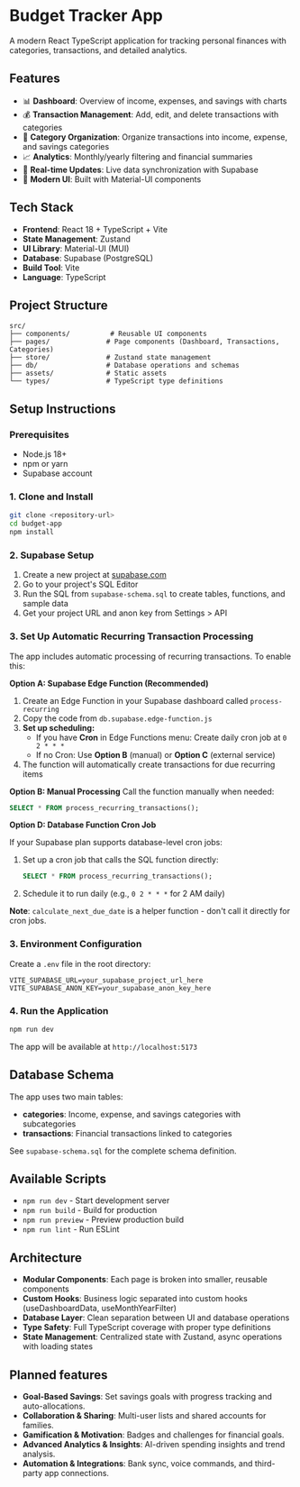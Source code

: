 # Budget Tracker App

A modern React TypeScript application for tracking personal finances with categories, transactions, and detailed analytics.

## Features

-   📊 **Dashboard**: Overview of income, expenses, and savings with charts
-   💰 **Transaction Management**: Add, edit, and delete transactions with categories
-   📁 **Category Organization**: Organize transactions into income, expense, and savings categories
-   📈 **Analytics**: Monthly/yearly filtering and financial summaries
-   🔄 **Real-time Updates**: Live data synchronization with Supabase
-   🎨 **Modern UI**: Built with Material-UI components

## Tech Stack

-   **Frontend**: React 18 + TypeScript + Vite
-   **State Management**: Zustand
-   **UI Library**: Material-UI (MUI)
-   **Database**: Supabase (PostgreSQL)
-   **Build Tool**: Vite
-   **Language**: TypeScript

## Project Structure

```
src/
├── components/          # Reusable UI components
├── pages/              # Page components (Dashboard, Transactions, Categories)
├── store/              # Zustand state management
├── db/                 # Database operations and schemas
├── assets/             # Static assets
└── types/              # TypeScript type definitions
```

## Setup Instructions

### Prerequisites

-   Node.js 18+
-   npm or yarn
-   Supabase account

### 1. Clone and Install

```bash
git clone <repository-url>
cd budget-app
npm install
```

### 2. Supabase Setup

1. Create a new project at [supabase.com](https://supabase.com)
2. Go to your project's SQL Editor
3. Run the SQL from `supabase-schema.sql` to create tables, functions, and sample data
4. Get your project URL and anon key from Settings > API

### 3. Set Up Automatic Recurring Transaction Processing

The app includes automatic processing of recurring transactions. To enable this:

**Option A: Supabase Edge Function (Recommended)**

1. Create an Edge Function in your Supabase dashboard called `process-recurring`
2. Copy the code from `db.supabase.edge-function.js`
3. **Set up scheduling:**
    - If you have **Cron** in Edge Functions menu: Create daily cron job at `0 2 * * *`
    - If no Cron: Use **Option B** (manual) or **Option C** (external service)
4. The function will automatically create transactions for due recurring items

**Option B: Manual Processing** Call the function manually when needed:

```sql
SELECT * FROM process_recurring_transactions();
```

**Option D: Database Function Cron Job**

If your Supabase plan supports database-level cron jobs:

1. Set up a cron job that calls the SQL function directly:
    ```sql
    SELECT * FROM process_recurring_transactions();
    ```
2. Schedule it to run daily (e.g., `0 2 * * *` for 2 AM daily)

**Note**: `calculate_next_due_date` is a helper function - don't call it directly for cron jobs.

### 3. Environment Configuration

Create a `.env` file in the root directory:

```env
VITE_SUPABASE_URL=your_supabase_project_url_here
VITE_SUPABASE_ANON_KEY=your_supabase_anon_key_here
```

### 4. Run the Application

```bash
npm run dev
```

The app will be available at `http://localhost:5173`

## Database Schema

The app uses two main tables:

-   **categories**: Income, expense, and savings categories with subcategories
-   **transactions**: Financial transactions linked to categories

See `supabase-schema.sql` for the complete schema definition.

## Available Scripts

-   `npm run dev` - Start development server
-   `npm run build` - Build for production
-   `npm run preview` - Preview production build
-   `npm run lint` - Run ESLint

## Architecture

-   **Modular Components**: Each page is broken into smaller, reusable components
-   **Custom Hooks**: Business logic separated into custom hooks (useDashboardData, useMonthYearFilter)
-   **Database Layer**: Clean separation between UI and database operations
-   **Type Safety**: Full TypeScript coverage with proper type definitions
-   **State Management**: Centralized state with Zustand, async operations with loading states

## Planned features

-   **Goal-Based Savings**: Set savings goals with progress tracking and auto-allocations.
-   **Collaboration & Sharing**: Multi-user lists and shared accounts for families.
-   **Gamification & Motivation**: Badges and challenges for financial goals.
-   **Advanced Analytics & Insights**: AI-driven spending insights and trend analysis.
-   **Automation & Integrations**: Bank sync, voice commands, and third-party app connections.
